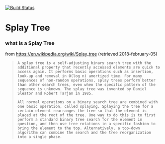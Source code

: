 [![Build Status](https://travis-ci.org/nachinius/SplayTrees.svg?branch=master)](https://travis-ci.org/nachinius/SplayTrees)

# Splay Tree

### what is a Splay Tree
from https://en.wikipedia.org/wiki/Splay_tree (retrieved 2018-february-05)
>     A splay tree is a self-adjusting binary search tree with the additional property that recently accessed elements are quick to access again. It performs basic operations such as insertion, look-up and removal in O(log n) amortized time. For many sequences of non-random operations, splay trees perform better than other search trees, even when the specific pattern of the sequence is unknown. The splay tree was invented by Daniel Sleator and Robert Tarjan in 1985.
> 
>     All normal operations on a binary search tree are combined with one basic operation, called splaying. Splaying the tree for a certain element rearranges the tree so that the element is placed at the root of the tree. One way to do this is to first perform a standard binary tree search for the element in question, and then use tree rotations in a specific fashion to bring the element to the top. Alternatively, a top-down algorithm can combine the search and the tree reorganization into a single phase.

